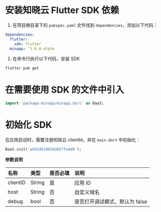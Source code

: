 # 安装知晓云 Flutter SDK 依赖

1. 在项目根目录下的 `pubspec.yaml` 文件找到 `dependencies`，添加以下代码：

```yaml
dependencies:
  flutter:
    sdk: flutter
  minapp: ^1.0.0-alpha
```

2. 在命令行执行以下代码，安装 SDK

```shell
flutter pub get
```

# 在需要使用 SDK 的文件中引入

```dart
import 'package:minapp/minapp.dart' as BaaS;
```

# 初始化 SDK

在应用启动时，需要注册知晓云 clientId，并在 `main.dart` 中初始化：

```dart
BaaS.init('a4d2d62965ddb57fa4d8');
```

**参数说明**

| 名称       | 类型           | 是否必填    | 说明        |
| :-------- | :------------  |:---------- | :------    |
| clientID  | String         |是          | 应用 ID     |
| host      | String         |否          |  自定义域名  |
| debug     | bool           |否          |  是否打开调试模式，默认为 false  |